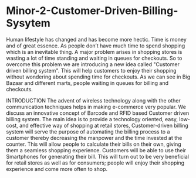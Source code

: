 # Minor-2-Customer-Driven-Billing-Sysytem
Human lifestyle has changed and has become more hectic. Time is money and of great essence. As people don’t have much time to spend shopping which is an inevitable thing. A major problem arises in shopping stores is wasting a lot of time standing and waiting in queues for checkouts. So to overcome this problem we are introducing a new idea called "Customer driven billing system". This will help customers to enjoy their shopping without wondering about spending time for checkouts. As we can see in Big Bazaar and different marts, people waiting in queues for billing and checkouts.

INTRODUCTION
The advent of wireless technology along with the other communication techniques helps in making e-commerce very popular. We discuss an innovative concept of Barcode and RFID based Customer driven billing system. The main idea is to provide a technology oriented, easy, low-cost, and effective way of shopping at retail stores, Customer-driven billing system will serve the purpose of automating the billing process to a customer thereby decreasing the manpower and the time invested at the counter. This will allow people to calculate their bills on their own, giving them a seamless shopping experience. Customers will be able to use their Smartphones for generating their bill. This will turn out to be very beneficial for retail stores as well as for consumers; people will enjoy their shopping experience and come more often to shop. 
